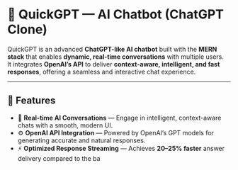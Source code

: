 # 🤖 QuickGPT — AI Chatbot (ChatGPT Clone)

QuickGPT is an advanced **ChatGPT-like AI chatbot** built with the **MERN stack** that enables **dynamic, real-time conversations** with multiple users.  
It integrates **OpenAI’s API** to deliver **context-aware, intelligent, and fast responses**, offering a seamless and interactive chat experience.

---

## 🚀 Features

- 💬 **Real-time AI Conversations** — Engage in intelligent, context-aware chats with a smooth, modern UI.  
- ⚙️ **OpenAI API Integration** — Powered by OpenAI’s GPT models for generating accurate and natural responses.  
- ⚡ **Optimized Response Streaming** — Achieves **20–25% faster** answer delivery compared to the ba

